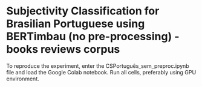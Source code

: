 # Subjectivity Classification for Brasilian Portuguese using BERTimbau (no pre-processing) - books reviews corpus
To reproduce the experiment, enter the CSPortuguês_sem_preproc.ipynb file and load the Google Colab notebook. Run all cells, preferably using GPU environment.
